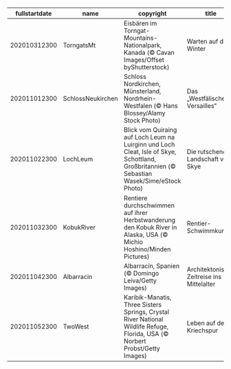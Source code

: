 |fullstartdate|name|copyright|title|image|
|--|--|--|--|--|
202010312300|TorngatsMt|Eisbären im Torngat-Mountains-Nationalpark, Kanada (© Cavan Images/Offset byShutterstock)|Warten auf den Winter|![](/de-DE/2020/11/202010312300TorngatsMt.jpg)|
202011012300|SchlossNeukirchen|Schloss Nordkirchen, Münsterland, Nordrhein-Westfalen (© Hans Blossey/Alamy Stock Photo)|Das „Westfälische Versailles“|![](/de-DE/2020/11/202011012300SchlossNeukirchen.jpg)|
202011022300|LochLeum|Blick vom Quiraing auf Loch Leum na Luirginn und Loch Cleat, Isle of Skye, Schottland, Großbritannien (© Sebastian Wasek/Sime/eStock Photo)|Die rutschende Landschaft von Skye|![](/de-DE/2020/11/202011022300LochLeum.jpg)|
202011032300|KobukRiver|Rentiere durchschwimmen auf ihrer Herbstwanderung den Kobuk River in Alaska, USA (© Michio Hoshino/Minden Pictures)|Rentier-Schwimmkurs|![](/de-DE/2020/11/202011032300KobukRiver.jpg)|
202011042300|Albarracin|Albarracín, Spanien (© Domingo Leiva/Getty Images)|Architektonische Zeitreise ins Mittelalter|![](/de-DE/2020/11/202011042300Albarracin.jpg)|
202011052300|TwoWest|Karibik-Manatis, Three Sisters Springs, Crystal River National Wildlife Refuge, Florida, USA (© Norbert Probst/Getty Images)|Leben auf der Kriechspur|![](/de-DE/2020/11/202011052300TwoWest.jpg)|
